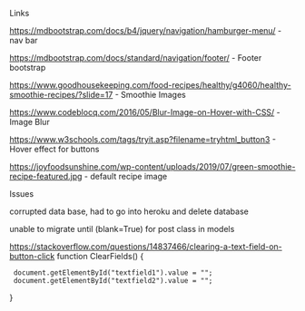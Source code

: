 Links

https://mdbootstrap.com/docs/b4/jquery/navigation/hamburger-menu/ - nav bar

https://mdbootstrap.com/docs/standard/navigation/footer/ - Footer bootstrap

https://www.goodhousekeeping.com/food-recipes/healthy/g4060/healthy-smoothie-recipes/?slide=17 - Smoothie Images

https://www.codeblocq.com/2016/05/Blur-Image-on-Hover-with-CSS/ - Image Blur

https://www.w3schools.com/tags/tryit.asp?filename=tryhtml_button3 - Hover effect for buttons

https://joyfoodsunshine.com/wp-content/uploads/2019/07/green-smoothie-recipe-featured.jpg - default recipe image

Issues

corrupted data base, had to go into heroku and delete database

unable to migrate until (blank=True) for post class in models

https://stackoverflow.com/questions/14837466/clearing-a-text-field-on-button-click
function ClearFields() {

     document.getElementById("textfield1").value = "";
     document.getElementById("textfield2").value = "";
}

